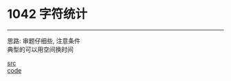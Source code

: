 # 1042 字符统计

---

思路:
审题仔细些, 注意条件 <br>
典型的可以用空间换时间 <br>

[src](https://pintia.cn/problem-sets/994805260223102976/problems/994805280817135616) <br>
[code](code/1042.c) <br>

